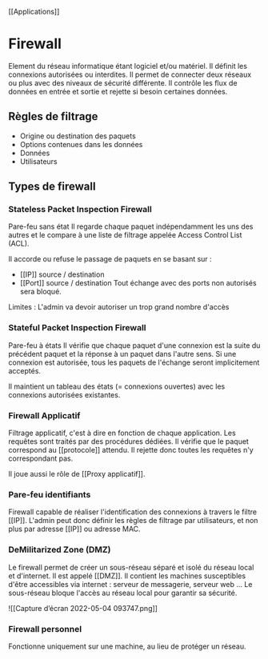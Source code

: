 [[Applications]]
# Firewall
Element du réseau informatique étant logiciel et/ou matériel. 
Il définit les connexions autorisées ou interdites. 
Il permet de connecter deux réseaux ou plus avec des niveaux de sécurité différente. Il contrôle les flux de données en entrée et sortie et rejette si besoin certaines données. 

## Règles de filtrage
- Origine ou destination des paquets
- Options contenues dans les données
- Données
- Utilisateurs

## Types de firewall
### Stateless Packet Inspection Firewall
Pare-feu sans état
Il regarde chaque paquet indépendamment les uns des autres et le compare à une liste de filtrage appelée Access Control List (ACL).

Il accorde ou refuse le passage de paquets en se basant sur : 
- [[IP]] source / destination
- [[Port]] source / destination
Tout échange avec des ports non autorisés sera bloqué. 

Limites : L'admin va devoir autoriser un trop grand nombre d'accès 

### Stateful Packet Inspection Firewall
Pare-feu à états
Il vérifie que chaque paquet d'une connexion est la suite du précédent paquet et la réponse à un paquet dans l'autre sens. 
Si une connexion est autorisée, tous les paquets de l'échange seront implicitement acceptés. 

Il maintient un tableau des états (= connexions ouvertes) avec les connexions autorisées existantes. 

### Firewall Applicatif
Filtrage applicatif, c'est à dire en fonction de chaque application.
Les requêtes sont traités par des procédures dédiées. Il vérifie que le paquet correspond au [[protocole]] attendu. Il rejette donc toutes les requêtes n'y correspondant pas.

Il joue aussi le rôle de [[Proxy applicatif]].

### Pare-feu identifiants
Firewall capable de réaliser l'identification des connexions à travers le filtre [[IP]]. 
L'admin peut donc définir les règles de filtrage par utilisateurs, et non plus par adresse [[IP]] ou adresse MAC.

### DeMilitarized Zone (DMZ)
Le firewall permet de créer un sous-réseau séparé et isolé du réseau local et d'internet. Il est appelé [[DMZ]]. 
Il contient les machines susceptibles d'être accessibles via internet : serveur de messagerie, serveur web ...
Le sous-réseau bloque l'accès au réseau local pour garantir sa sécurité.

![[Capture d’écran 2022-05-04 093747.png]]

### Firewall personnel
Fonctionne uniquement sur une machine, au lieu de protéger un réseau.
